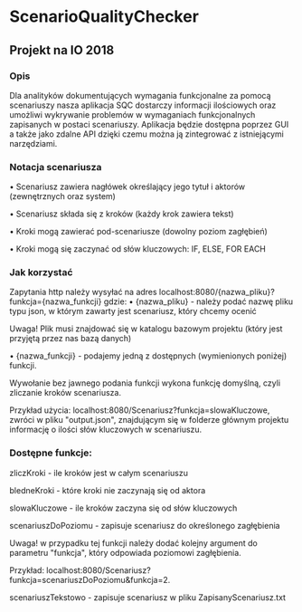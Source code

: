 # ScenarioQualityChecker

## Projekt na IO 2018

### Opis
Dla analityków dokumentujących wymagania funkcjonalne za pomocą scenariuszy nasza aplikacja SQC dostarczy informacji ilościowych oraz umożliwi wykrywanie problemów w wymaganiach funkcjonalnych zapisanych w postaci scenariuszy. Aplikacja będzie dostępna poprzez GUI a także jako zdalne API dzięki czemu można ją zintegrować z istniejącymi narzędziami.

### Notacja scenariusza
• Scenariusz zawiera nagłówek określający jego tytuł i aktorów (zewnętrznych oraz system)

• Scenariusz składa się z kroków (każdy krok zawiera tekst)

• Kroki mogą zawierać pod-scenariusze (dowolny poziom zagłębień)

• Kroki mogą się zaczynać od słów kluczowych: IF, ELSE, FOR EACH

### Jak korzystać
Zapytania http należy wysyłać na adres localhost:8080/{nazwa_pliku}?funkcja={nazwa_funkcji}
gdzie:
• {nazwa_pliku} - należy podać nazwę pliku typu json, w którym zawarty jest scenariusz, który chcemy ocenić

Uwaga! Plik musi znajdować się w katalogu bazowym projektu (który jest przyjętą przez nas bazą danych)

• {nazwa_funkcji} - podajemy jedną z dostępnych (wymienionych poniżej) funkcji.

Wywołanie bez jawnego podania funkcji wykona funkcję domyślną, czyli zliczanie kroków scenariusza.

Przykład użycia: localhost:8080/Scenariusz?funkcja=slowaKluczowe, zwróci w pliku "output.json", znajdującym się w folderze
głównym projektu informację o ilości słów kluczowych w scenariuszu.
### Dostępne funkcje:
zliczKroki - ile kroków jest w całym scenariuszu

bledneKroki - które kroki nie zaczynają się od aktora

slowaKluczowe - ile kroków zaczyna się od słów kluczowych

scenariuszDoPoziomu - zapisuje scenariusz do określonego zagłębienia

Uwaga! w przypadku tej funkcji należy dodać kolejny argument do parametru "funkcja", który odpowiada poziomowi zagłębienia.

Przykład: localhost:8080/Scenariusz?funkcja=scenariuszDoPoziomu&funkcja=2.

scenariuszTekstowo - zapisuje scenariusz w pliku ZapisanyScenariusz.txt

